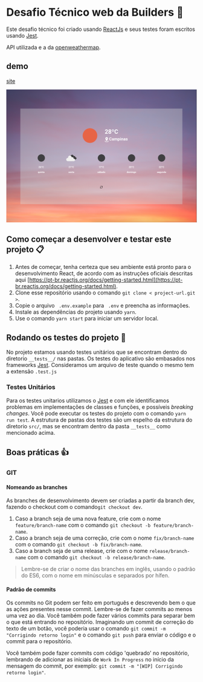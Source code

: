 Desafio Técnico web da Builders :rocket:
===

Este desafio técnico foi criado usando [ReactJs](https://github.com/facebook/react/) e seus testes foram escritos usando [Jest](https://jestjs.io).   

API utilizada e a da [openweathermap](https://openweathermap.org/api).

## demo

[site](https://builders-wesleysd1989.vercel.app/)

![desktop-version](src/assets/desktop.png)

## Como começar a desenvolver e testar este projeto :clipboard:

1. Antes de começar, tenha certeza que seu ambiente está pronto para o desenvolvimento React, de acordo com as instruções oficiais descritas aqui [https://pt-br.reactjs.org/docs/getting-started.html](https://pt-br.reactjs.org/docs/getting-started.html).
2. Clone esse repositório usando o comando ``` git clone < project-url.git > ```.
3. Copie o arquivo ``` .env.example```  para ``` .env```  e preencha as informações.
4. Instale as dependências do projeto usando ``` yarn ```.
5. Use o comando ``` yarn start ``` para iniciar um servidor local.

## Rodando os testes do projeto 🧪

No projeto estamos usando testes unitários que se encontram dentro do diretorio ```__tests__/``` nas pastas.
Os testes do aplicativo são embasados nos frameworks [Jest](https://jestjs.io).
Consideramos um arquivo de teste quando o mesmo tem a extensão ```.test.js```

### Testes Unitários

Para os testes unitarios utilizamos o [Jest](https://jestjs.io) e com ele identificamos problemas em implementações de classes e funções, e possíveis *breaking changes*.
Você pode executar os testes do projeto com o comando ``` yarn run test ```.
A estrutura de pastas dos testes são um espelho da estrutura do diretorio ```src/```, mas se encontram dentro da pasta ```__tests__``` como mencionado acima.

## Boas práticas :thumbsup:

### GIT

#### Nomeando as branches

As branches de desenvolvimento devem ser criadas a partir da branch dev, fazendo o checkout com o comando`git checkout dev`.

1. Caso a branch seja de uma nova feature, crie com o nome `feature/branch-name` com o comando `git checkout -b feature/branch-name`.
2. Caso a branch seja de uma correção, crie com o nome `fix/branch-name` com o comando `git checkout -b fix/branch-name`.
3. Caso a branch seja de uma release, crie com o nome `release/branch-name` com o comando `git checkout -b release/branch-name`.

> Lembre-se de criar o nome das branches em inglês, usando o padrão do ES6, com o nome em minúsculas e separados por hífen.

#### Padrão de commits

Os commits no Git podem ser feito em português e descrevendo bem o que as ações presentes nesse commit. Lembre-se de fazer commits ao menos uma vez ao dia. Você também pode fazer vários commits para separar bem o que está entrando no repositório. Imaginando um commit de correção do texto de um botão, você poderia usar o comando `git commit -m "Corrigindo retorno login"` e o comando `git push` para enviar o código e o commit para o repositório.

Você também pode fazer commits com código 'quebrado' no repositório, lembrando de adicionar as iniciais de `Work In Progress` no início da mensagem do commit, por exemplo: `git commit -m "[WIP] Corrigindo retorno login"`.

